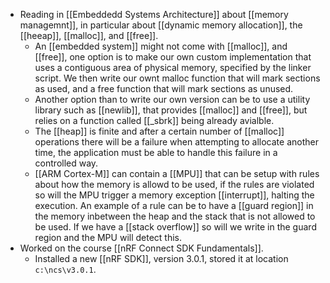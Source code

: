 - Reading in [[Embeddedd Systems Architecture]] about [[memory managemnt]], in particular about [[dynamic memory allocation]], the [[heeap]], [[malloc]], and [[free]].
	- An [[embedded system]] might not come with [[malloc]], and [[free]], one option is to make our own custom implementation that uses a contiguous area of physical memory, specified by the linker script. We then write our ownt malloc function that will mark sections as used, and a free function that will mark sections as unused.
	- Another option than to write our own version can be to use a utility library such as [[newlib]], that provides [[malloc]] and [[free]], but relies on a function called [[_sbrk]] being already avialble.
	- The [[heap]] is finite and after a certain number of [[malloc]] operations there will be a failure when attempting to allocate another time, the application must be able to handle this failure in a controlled way.
	- [[ARM Cortex-M]] can contain a [[MPU]] that can be setup with rules about how the memory is allowd to be used, if the rules are violated so will the MPU trigger a memory exception [[interrupt]], halting the execution. An example of a rule can be to have a [[guard region]] in the memory inbetween the heap and the stack that is not allowed to be used. If we have a [[stack overflow]] so will we write in the guard region and the MPU will detect this.
- Worked on the course [[nRF Connect SDK Fundamentals]].
	- Installed a new [[nRF SDK]], version 3.0.1,  stored it at location `c:\ncs\v3.0.1`.